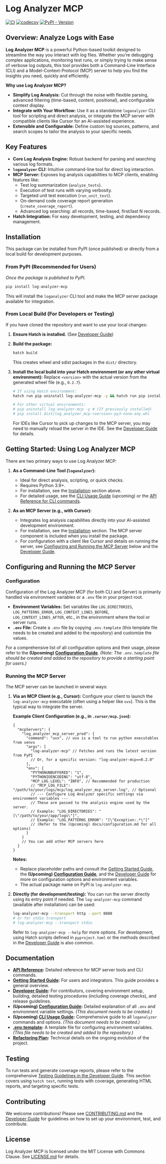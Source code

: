 # Log Analyzer MCP

[![CI](https://github.com/djm81/log_analyzer_mcp/actions/workflows/tests.yml/badge.svg)](https://github.com/djm81/log_analyzer_mcp/actions/workflows/tests.yml)
[![codecov](https://codecov.io/gh/djm81/log_analyzer_mcp/branch/main/graph/badge.svg)](https://codecov.io/gh/djm81/log_analyzer_mcp)
[![PyPI - Version](https://img.shields.io/pypi/v/log-analyzer-mcp?color=blue)](https://pypi.org/project/log-analyzer-mcp)

## Overview: Analyze Logs with Ease

**Log Analyzer MCP** is a powerful Python-based toolkit designed to streamline the way you interact with log files. Whether you're debugging complex applications, monitoring test runs, or simply trying to make sense of verbose log outputs, this tool provides both a Command-Line Interface (CLI) and a Model-Context-Protocol (MCP) server to help you find the insights you need, quickly and efficiently.

**Why use Log Analyzer MCP?**

- **Simplify Log Analysis:** Cut through the noise with flexible parsing, advanced filtering (time-based, content, positional), and configurable context display.
- **Integrate with Your Workflow:** Use it as a standalone `loganalyzer` CLI tool for scripting and direct analysis, or integrate the MCP server with compatible clients like Cursor for an AI-assisted experience.
- **Extensible and Configurable:** Define custom log sources, patterns, and search scopes to tailor the analysis to your specific needs.

## Key Features

- **Core Log Analysis Engine:** Robust backend for parsing and searching various log formats.
- **`loganalyzer` CLI:** Intuitive command-line tool for direct log interaction.
- **MCP Server:** Exposes log analysis capabilities to MCP clients, enabling features like:
  - Test log summarization (`analyze_tests`).
  - Execution of test runs with varying verbosity.
  - Targeted unit test execution (`run_unit_test`).
  - On-demand code coverage report generation (`create_coverage_report`).
  - Advanced log searching: all records, time-based, first/last N records.
- **Hatch Integration:** For easy development, testing, and dependency management.

## Installation

This package can be installed from PyPI (once published) or directly from a local build for development purposes.

### From PyPI (Recommended for Users)

*Once the package is published to PyPI.*

```bash
pip install log-analyzer-mcp
```

This will install the `loganalyzer` CLI tool and make the MCP server package available for integration.

### From Local Build (For Developers or Testing)

If you have cloned the repository and want to use your local changes:

1. **Ensure Hatch is installed.** (See [Developer Guide](./docs/developer_guide.md#development-environment))
2. **Build the package:**

    ```bash
    hatch build
    ```

    This creates wheel and sdist packages in the `dist/` directory.
3. **Install the local build into your Hatch environment (or any other virtual environment):**
    Replace `<version>` with the actual version from the generated wheel file (e.g., `0.2.7`).

    ```bash
    # If using Hatch environment:
    hatch run pip uninstall log-analyzer-mcp -y && hatch run pip install dist/log_analyzer_mcp-<version>-py3-none-any.whl

    # For other virtual environments:
    # pip uninstall log-analyzer-mcp -y # (If previously installed)
    # pip install dist/log_analyzer_mcp-<version>-py3-none-any.whl
    ```

    For IDEs like Cursor to pick up changes to the MCP server, you may need to manually reload the server in the IDE. See the [Developer Guide](./docs/developer_guide.md#installing-and-testing-local-builds-idecli) for details.

## Getting Started: Using Log Analyzer MCP

There are two primary ways to use Log Analyzer MCP:

1. **As a Command-Line Tool (`loganalyzer`):**
    - Ideal for direct analysis, scripting, or quick checks.
    - Requires Python 3.9+.
    - For installation, see the [Installation](#installation) section above.
    - For detailed usage, see the [CLI Usage Guide](./docs/cli_usage_guide.md) (upcoming) or the [API Reference for CLI commands](./docs/api_reference.md#cli-client-log-analyzer).

2. **As an MCP Server (e.g., with Cursor):**
    - Integrates log analysis capabilities directly into your AI-assisted development environment.
    - For installation, see the [Installation](#installation) section. The MCP server component is included when you install the package.
    - For configuration with a client like Cursor and details on running the server, see [Configuring and Running the MCP Server](#configuring-and-running-the-mcp-server) below and the [Developer Guide](./docs/developer_guide.md#running-the-mcp-server).

## Configuring and Running the MCP Server

### Configuration

Configuration of the Log Analyzer MCP (for both CLI and Server) is primarily handled via environment variables or a `.env` file in your project root.

- **Environment Variables:** Set variables like `LOG_DIRECTORIES`, `LOG_PATTERNS_ERROR`, `LOG_CONTEXT_LINES_BEFORE`, `LOG_CONTEXT_LINES_AFTER`, etc., in the environment where the tool or server runs.
- **`.env` File:** Create a `.env` file by copying `.env.template` (this template file needs to be created and added to the repository) and customize the values.

For a comprehensive list of all configuration options and their usage, please refer to the **(Upcoming) [Configuration Guide](./docs/configuration.md)**.
*(Note: The `.env.template` file should be created and added to the repository to provide a starting point for users.)*

### Running the MCP Server

The MCP server can be launched in several ways:

1. **Via an MCP Client (e.g., Cursor):**
    Configure your client to launch the `log-analyzer-mcp` executable (often using a helper like `uvx`). This is the typical way to integrate the server.

    **Example Client Configuration (e.g., in `.cursor/mcp.json`):**

    ```jsonc
    {
      "mcpServers": {
        "log_analyzer_mcp_server_prod": {
          "command": "uvx", // uvx is a tool to run python executables from venvs
          "args": [
            "log-analyzer-mcp" // Fetches and runs the latest version from PyPI
            // Or, for a specific version: "log-analyzer-mcp==0.2.0"
          ],
          "env": {
            "PYTHONUNBUFFERED": "1",
            "PYTHONIOENCODING": "utf-8",
            "MCP_LOG_LEVEL": "INFO", // Recommended for production
            // "MCP_LOG_FILE": "/path/to/your/logs/mcp/log_analyzer_mcp_server.log", // Optional
            // --- Configure Log Analyzer specific settings via environment variables ---
            // These are passed to the analysis engine used by the server.
            // Example: "LOG_DIRECTORIES": "[\"/path/to/your/app/logs\"]",
            // Example: "LOG_PATTERNS_ERROR": "[\"Exception:.*\"]"
            // (Refer to the (Upcoming) docs/configuration.md for all options)
          }
        }
        // You can add other MCP servers here
      }
    }
    ```

    **Notes:**

    - Replace placeholder paths and consult the [Getting Started Guide](./docs/getting_started.md), the **(Upcoming) [Configuration Guide](./docs/configuration.md)**, and the [Developer Guide](./docs/developer_guide.md) for more on configuration options and environment variables.
    - The actual package name on PyPI is `log-analyzer-mcp`.

2. **Directly (for development/testing):**
    You can run the server directly using its entry point if needed. The `log-analyzer-mcp` command (available after installation) can be used:

    ```bash
    log-analyzer-mcp --transport http --port 8080
    # or for stdio transport
    # log-analyzer-mcp --transport stdio
    ```

    Refer to `log-analyzer-mcp --help` for more options. For development, using Hatch scripts defined in `pyproject.toml` or the methods described in the [Developer Guide](./docs/developer_guide.md#running-the-mcp-server) is also common.

## Documentation

- **[API Reference](./docs/api_reference.md):** Detailed reference for MCP server tools and CLI commands.
- **[Getting Started Guide](./docs/getting_started.md):** For users and integrators. This guide provides a general overview.
- **[Developer Guide](./docs/developer_guide.md):** For contributors, covering environment setup, building, detailed testing procedures (including coverage checks), and release guidelines.
- **(Upcoming) [Configuration Guide](./docs/configuration.md):** Detailed explanation of all `.env` and environment variable settings. *(This document needs to be created.)*
- **(Upcoming) [CLI Usage Guide](./docs/cli_usage_guide.md):** Comprehensive guide to all `loganalyzer` commands and options. *(This document needs to be created.)*
- **[.env.template](.env.template):** A template file for configuring environment variables. *(This file needs to be created and added to the repository.)*
- **[Refactoring Plan](./docs/refactoring/log_analyzer_refactoring_v2.md):** Technical details on the ongoing evolution of the project.

## Testing

To run tests and generate coverage reports, please refer to the comprehensive [Testing Guidelines in the Developer Guide](./docs/developer_guide.md#testing-guidelines). This section covers using `hatch test`, running tests with coverage, generating HTML reports, and targeting specific tests.

## Contributing

We welcome contributions! Please see [CONTRIBUTING.md](./CONTRIBUTING.md) and the [Developer Guide](./docs/developer_guide.md) for guidelines on how to set up your environment, test, and contribute.

## License

Log Analyzer MCP is licensed under the MIT License with Commons Clause. See [LICENSE.md](./LICENSE.md) for details.
